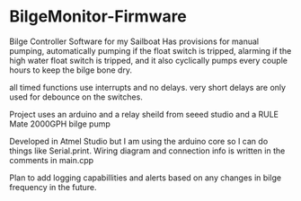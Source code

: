 # BilgeMonitor-Firmware
Bilge Controller Software for my Sailboat
Has provisions for manual pumping, automatically pumping if the float switch is tripped, alarming if the high water float switch is tripped, and it also cyclically pumps every couple hours to keep the bilge bone dry.

all timed functions use interrupts and no delays. very short delays are only used for debounce on the switches.

Project uses an arduino and a relay sheild from seeed studio and a RULE Mate 2000GPH bilge pump

Developed in Atmel Studio but I am using the arduino core so I can do things like Serial.print. 
Wiring diagram and connection info is written in the comments in main.cpp

Plan to add logging capabillities and alerts based on any changes in bilge frequency in the future.
